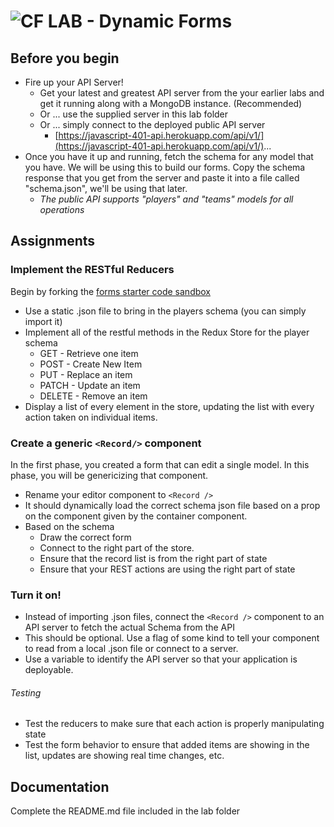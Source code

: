 ![CF](http://i.imgur.com/7v5ASc8.png) LAB - Dynamic Forms
=========================================================

## Before you begin
* Fire up your API Server!
  * Get your latest and greatest API server from the your earlier labs and get it running along with a MongoDB instance. (Recommended)
  * Or ... use the supplied server in this lab folder
  * Or ... simply connect to the deployed public API server
    * [https://javascript-401-api.herokuapp.com/api/v1/](https://javascript-401-api.herokuapp.com/api/v1/)...
* Once you have it up and running, fetch the schema for any model that you have. We will be using this to build our forms. Copy the schema response that you get from the server and paste it into a file called "schema.json", we'll be using that later.
  * *The public API supports "players" and "teams" models for all operations*

## Assignments
### Implement the RESTful Reducers
Begin by forking the [forms starter code sandbox](https://codesandbox.io/s/qv3zqp7jmj)

* Use a static .json file to bring in the players schema (you can simply import it)
* Implement all of the restful methods in the Redux Store for the player schema
  * GET - Retrieve one item
  * POST - Create New Item
  * PUT - Replace an item
  * PATCH - Update an item
  * DELETE - Remove an item
* Display a list of every element in the store, updating the list with every action taken on individual items.

### Create a generic `<Record/>` component
In the first phase, you created a form that can edit a single model. In this phase, you will be genericizing that component.

* Rename your editor component to `<Record />`
* It should dynamically load the correct schema json file based on a prop on the component given by the container component.
* Based on the schema
  * Draw the correct form
  * Connect to the right part of the store.
  * Ensure that the record list is from the right part of state
  * Ensure that your REST actions are using the right part of state


### Turn it on!
* Instead of importing .json files, connect the `<Record />` component to an API server to fetch the actual Schema from the API
* This should be optional. Use a flag of some kind to tell your component to read from a local .json file or connect to a server.
* Use a variable to identify the API server so that your application is deployable.

###### Testing
* Test the reducers to make sure that each action is properly manipulating state
* Test the form behavior to ensure that added items are showing in the list, updates are showing real time changes, etc.

##  Documentation
Complete the README.md file included in the lab folder
